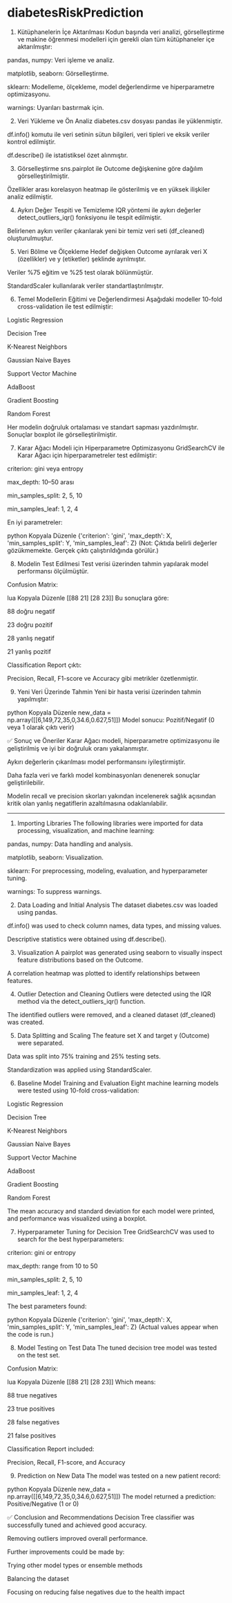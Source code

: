 # diabetesRiskPrediction
1. Kütüphanelerin İçe Aktarılması
Kodun başında veri analizi, görselleştirme ve makine öğrenmesi modelleri için gerekli olan tüm kütüphaneler içe aktarılmıştır:

pandas, numpy: Veri işleme ve analiz.

matplotlib, seaborn: Görselleştirme.

sklearn: Modelleme, ölçekleme, model değerlendirme ve hiperparametre optimizasyonu.

warnings: Uyarıları bastırmak için.

2. Veri Yükleme ve Ön Analiz
diabetes.csv dosyası pandas ile yüklenmiştir.

df.info() komutu ile veri setinin sütun bilgileri, veri tipleri ve eksik veriler kontrol edilmiştir.

df.describe() ile istatistiksel özet alınmıştır.

3. Görselleştirme
sns.pairplot ile Outcome değişkenine göre dağılım görselleştirilmiştir.

Özellikler arası korelasyon heatmap ile gösterilmiş ve en yüksek ilişkiler analiz edilmiştir.

4. Aykırı Değer Tespiti ve Temizleme
IQR yöntemi ile aykırı değerler detect_outliers_iqr() fonksiyonu ile tespit edilmiştir.

Belirlenen aykırı veriler çıkarılarak yeni bir temiz veri seti (df_cleaned) oluşturulmuştur.

5. Veri Bölme ve Ölçekleme
Hedef değişken Outcome ayrılarak veri X (özellikler) ve y (etiketler) şeklinde ayrılmıştır.

Veriler %75 eğitim ve %25 test olarak bölünmüştür.

StandardScaler kullanılarak veriler standartlaştırılmıştır.

6. Temel Modellerin Eğitimi ve Değerlendirmesi
Aşağıdaki modeller 10-fold cross-validation ile test edilmiştir:

Logistic Regression

Decision Tree

K-Nearest Neighbors

Gaussian Naive Bayes

Support Vector Machine

AdaBoost

Gradient Boosting

Random Forest

Her modelin doğruluk ortalaması ve standart sapması yazdırılmıştır. Sonuçlar boxplot ile görselleştirilmiştir.

7. Karar Ağacı Modeli için Hiperparametre Optimizasyonu
GridSearchCV ile Karar Ağacı için hiperparametreler test edilmiştir:

criterion: gini veya entropy

max_depth: 10–50 arası

min_samples_split: 2, 5, 10

min_samples_leaf: 1, 2, 4

En iyi parametreler:

python
Kopyala
Düzenle
{'criterion': 'gini', 'max_depth': X, 'min_samples_split': Y, 'min_samples_leaf': Z}
(Not: Çıktıda belirli değerler gözükmemekte. Gerçek çıktı çalıştırıldığında görülür.)

8. Modelin Test Edilmesi
Test verisi üzerinden tahmin yapılarak model performansı ölçülmüştür.

Confusion Matrix:

lua
Kopyala
Düzenle
[[88 21]
 [28 23]]
Bu sonuçlara göre:

88 doğru negatif

23 doğru pozitif

28 yanlış negatif

21 yanlış pozitif

Classification Report çıktı:

Precision, Recall, F1-score ve Accuracy gibi metrikler özetlenmiştir.

9. Yeni Veri Üzerinde Tahmin
Yeni bir hasta verisi üzerinden tahmin yapılmıştır:

python
Kopyala
Düzenle
new_data = np.array([[6,149,72,35,0,34.6,0.627,51]])
Model sonucu: Pozitif/Negatif (0 veya 1 olarak çıktı verir)

✅ Sonuç ve Öneriler
Karar Ağacı modeli, hiperparametre optimizasyonu ile geliştirilmiş ve iyi bir doğruluk oranı yakalanmıştır.

Aykırı değerlerin çıkarılması model performansını iyileştirmiştir.

Daha fazla veri ve farklı model kombinasyonları denenerek sonuçlar geliştirilebilir.

Modelin recall ve precision skorları yakından incelenerek sağlık açısından kritik olan yanlış negatiflerin azaltılmasına odaklanılabilir.

*********************************
1. Importing Libraries
The following libraries were imported for data processing, visualization, and machine learning:

pandas, numpy: Data handling and analysis.

matplotlib, seaborn: Visualization.

sklearn: For preprocessing, modeling, evaluation, and hyperparameter tuning.

warnings: To suppress warnings.

2. Data Loading and Initial Analysis
The dataset diabetes.csv was loaded using pandas.

df.info() was used to check column names, data types, and missing values.

Descriptive statistics were obtained using df.describe().

3. Visualization
A pairplot was generated using seaborn to visually inspect feature distributions based on the Outcome.

A correlation heatmap was plotted to identify relationships between features.

4. Outlier Detection and Cleaning
Outliers were detected using the IQR method via the detect_outliers_iqr() function.

The identified outliers were removed, and a cleaned dataset (df_cleaned) was created.

5. Data Splitting and Scaling
The feature set X and target y (Outcome) were separated.

Data was split into 75% training and 25% testing sets.

Standardization was applied using StandardScaler.

6. Baseline Model Training and Evaluation
Eight machine learning models were tested using 10-fold cross-validation:

Logistic Regression

Decision Tree

K-Nearest Neighbors

Gaussian Naive Bayes

Support Vector Machine

AdaBoost

Gradient Boosting

Random Forest

The mean accuracy and standard deviation for each model were printed, and performance was visualized using a boxplot.

7. Hyperparameter Tuning for Decision Tree
GridSearchCV was used to search for the best hyperparameters:

criterion: gini or entropy

max_depth: range from 10 to 50

min_samples_split: 2, 5, 10

min_samples_leaf: 1, 2, 4

The best parameters found:

python
Kopyala
Düzenle
{'criterion': 'gini', 'max_depth': X, 'min_samples_split': Y, 'min_samples_leaf': Z}
(Actual values appear when the code is run.)

8. Model Testing on Test Data
The tuned decision tree model was tested on the test set.

Confusion Matrix:

lua
Kopyala
Düzenle
[[88 21]
 [28 23]]
Which means:

88 true negatives

23 true positives

28 false negatives

21 false positives

Classification Report included:

Precision, Recall, F1-score, and Accuracy

9. Prediction on New Data
The model was tested on a new patient record:

python
Kopyala
Düzenle
new_data = np.array([[6,149,72,35,0,34.6,0.627,51]])
The model returned a prediction: Positive/Negative (1 or 0)

✅ Conclusion and Recommendations
Decision Tree classifier was successfully tuned and achieved good accuracy.

Removing outliers improved overall performance.

Further improvements could be made by:

Trying other model types or ensemble methods

Balancing the dataset

Focusing on reducing false negatives due to the health impact
 
